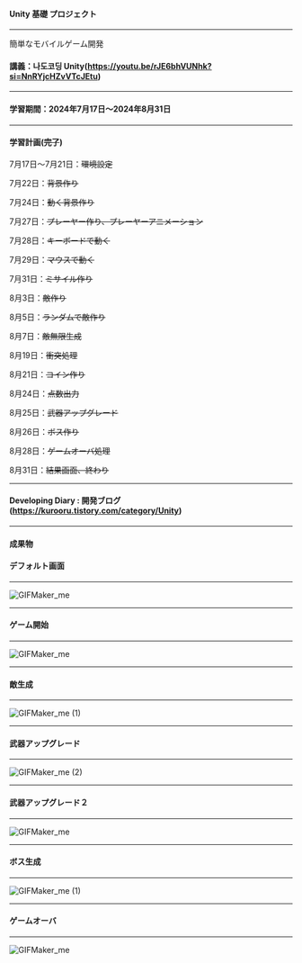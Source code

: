 #### Unity 基礎 プロジェクト

---

簡単なモバイルゲーム開発

#### 講義：나도코딩 Unity(https://youtu.be/rJE6bhVUNhk?si=NnRYjcHZvVTcJEtu)

---

#### 学習期間：2024年7月17日〜2024年8月31日

---

#### 学習計画(~~完了~~)

7月17日〜7月21日：~~環境設定~~

7月22日：~~背景作り~~

7月24日：~~動く背景作り~~

7月27日：~~プレーヤー作り、プレーヤーアニメーション~~

7月28日：~~キーボードで動く~~

7月29日：~~マウスで動く~~

7月31日：~~ミサイル作り~~

8月3日：~~敵作り~~

8月5日：~~ランダムで敵作り~~

8月7日：~~敵無限生成~~

8月19日：~~衝突処理~~

8月21日：~~コイン作り~~

8月24日：~~点数出力~~

8月25日：~~武器アップグレード~~

8月26日：~~ボス作り~~

8月28日：~~ゲームオーバ処理~~

8月31日：~~結果画面、終わり~~

---

#### Developing Diary : 開発ブログ(https://kurooru.tistory.com/category/Unity)

---

#### 成果物

#### デフォルト画面
---

![GIFMaker_me](https://github.com/user-attachments/assets/e880cd64-78ba-4182-af01-6aabf17e0f40)

---
#### ゲーム開始
---

![GIFMaker_me](https://github.com/user-attachments/assets/c599fe4c-d53a-46f5-9d65-3cfba33a4a3c)

---
#### 敵生成
---

![GIFMaker_me (1)](https://github.com/user-attachments/assets/2330276b-7db6-428c-b19e-7da97d12d55c)

---
#### 武器アップグレード
---

![GIFMaker_me (2)](https://github.com/user-attachments/assets/8943052b-c55e-423d-9f80-6b7cbc0be3e7)

---
#### 武器アップグレード２
---

![GIFMaker_me](https://github.com/user-attachments/assets/ff12de72-2d66-432d-939a-19248d25c297)

---
#### ボス生成
---

![GIFMaker_me (1)](https://github.com/user-attachments/assets/4d6b4dbc-fa99-4edd-96f4-7fcf08cd381e)

---
#### ゲームオーバ
---

![GIFMaker_me](https://github.com/user-attachments/assets/5d01d922-1ae6-47f3-b063-9c5b6f81a843)

